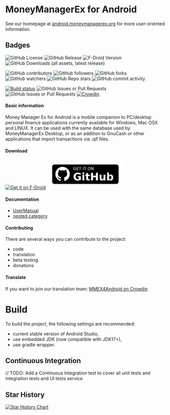# MoneyManagerEx for Android

See our homepage at [android.moneymanagerex.org](http://android.moneymanagerex.org/) for more user-oriented information.

## Badges
![GitHub License](https://img.shields.io/github/license/moneymanagerex/android-money-manager-ex)
![GitHub Release](https://img.shields.io/github/v/release/moneymanagerex/android-money-manager-ex?include_prereleases&label=github%20release)
![F-Droid Version](https://img.shields.io/f-droid/v/com.money.manager.ex?include_prereleases&label=f-droid%20release)
![GitHub Downloads (all assets, latest release)](https://img.shields.io/github/downloads-pre/moneymanagerex/android-money-manager-ex/latest/total)

![GitHub contributors](https://img.shields.io/github/contributors/moneymanagerex/android-money-manager-ex)
![GitHub followers](https://img.shields.io/github/followers/moneymanagerex)
![GitHub forks](https://img.shields.io/github/forks/moneymanagerex/android-money-manager-ex)
![GitHub watchers](https://img.shields.io/github/watchers/moneymanagerex/android-money-manager-ex)
![GitHub Repo stars](https://img.shields.io/github/stars/moneymanagerex/android-money-manager-ex)
![GitHub commit activity](https://img.shields.io/github/commit-activity/t/moneymanagerex/android-money-manager-ex)

[![Build status](https://ci.appveyor.com/api/projects/status/bn231orqqh7bi6um?svg=true)](https://ci.appveyor.com/project/moneymanagerex/android-money-manager-ex)
![GitHub Issues or Pull Requests](https://img.shields.io/github/issues/moneymanagerex/android-money-manager-ex)
![GitHub Issues or Pull Requests](https://img.shields.io/github/issues-pr/moneymanagerex/android-money-manager-ex)
[![Crowdin](https://badges.crowdin.net/android-money-manager-ex/localized.svg)](https://crowdin.com/project/android-money-manager-ex)


#### Basic information

Money Manager Ex for Android is a mobile companion to PC/desktop personal finance applications currently available for Windows, Mac OSX and LINUX. It can be used with the same database used by MoneyManagerEx Desktop, or as an addition to GnuCash or other applications that import transactions via .qif files.

#### Download
[<img alt="Get it on F-Droid" src="https://fdroid.gitlab.io/artwork/badge/get-it-on.png" width="240">](https://f-droid.org/packages/com.money.manager.ex)
[<img alt="Get it on GitHub" src="https://raw.githubusercontent.com/Kunzisoft/Github-badge/main/get-it-on-github.png" width="240">](https://github.com/moneymanagerex/android-money-manager-ex/releases/latest)

#### Documentation
- [UserManual](docs/usermanual/index.md)
- [nested category](doc/nestedcategory.md)


#### Contributing

There are several ways you can contribute to the project:

- code
- translation
- beta testing
- donations

#### Translate

If you want to join our translation team: [MMEX4Android on Crowdin](https://crowdin.net/project/android-money-manager-ex)

# Build

To build the project, the following settings are recommended:

- current stable version of Android Studio,
- use embedded JDK (now compatible with JDK17+),
- use gradle wrapper.

## Continuous Integration

// TODO: Add a Continuous Integration test to cover all unit tests and integration tests and UI tests service

## Star History

[![Star History Chart](https://api.star-history.com/svg?repos=moneymanagerex/android-money-manager-ex&type=Date)](https://star-history.com/#moneymanagerex/android-money-manager-ex&Date)
